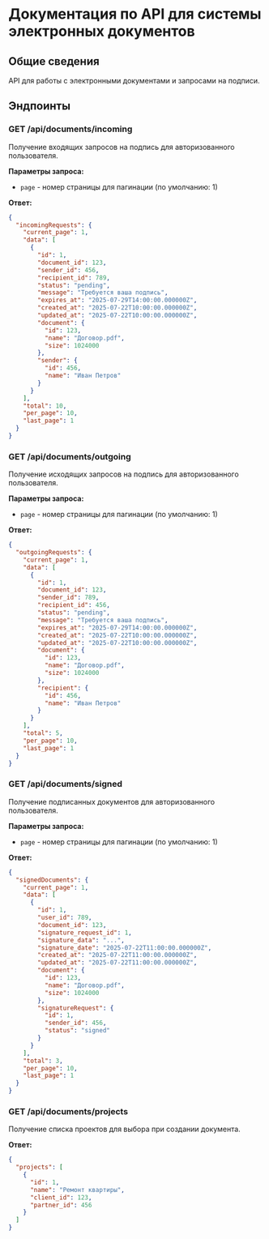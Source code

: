 # Документация по API для системы электронных документов

## Общие сведения
API для работы с электронными документами и запросами на подписи.

## Эндпоинты

### GET /api/documents/incoming
Получение входящих запросов на подпись для авторизованного пользователя.

**Параметры запроса:**
- `page` - номер страницы для пагинации (по умолчанию: 1)

**Ответ:**
```json
{
  "incomingRequests": {
    "current_page": 1,
    "data": [
      {
        "id": 1,
        "document_id": 123,
        "sender_id": 456,
        "recipient_id": 789,
        "status": "pending",
        "message": "Требуется ваша подпись",
        "expires_at": "2025-07-29T14:00:00.000000Z",
        "created_at": "2025-07-22T10:00:00.000000Z",
        "updated_at": "2025-07-22T10:00:00.000000Z",
        "document": {
          "id": 123,
          "name": "Договор.pdf",
          "size": 1024000
        },
        "sender": {
          "id": 456,
          "name": "Иван Петров"
        }
      }
    ],
    "total": 10,
    "per_page": 10,
    "last_page": 1
  }
}
```

### GET /api/documents/outgoing
Получение исходящих запросов на подпись для авторизованного пользователя.

**Параметры запроса:**
- `page` - номер страницы для пагинации (по умолчанию: 1)

**Ответ:**
```json
{
  "outgoingRequests": {
    "current_page": 1,
    "data": [
      {
        "id": 1,
        "document_id": 123,
        "sender_id": 789,
        "recipient_id": 456,
        "status": "pending",
        "message": "Требуется ваша подпись",
        "expires_at": "2025-07-29T14:00:00.000000Z",
        "created_at": "2025-07-22T10:00:00.000000Z",
        "updated_at": "2025-07-22T10:00:00.000000Z",
        "document": {
          "id": 123,
          "name": "Договор.pdf",
          "size": 1024000
        },
        "recipient": {
          "id": 456,
          "name": "Иван Петров"
        }
      }
    ],
    "total": 5,
    "per_page": 10,
    "last_page": 1
  }
}
```

### GET /api/documents/signed
Получение подписанных документов для авторизованного пользователя.

**Параметры запроса:**
- `page` - номер страницы для пагинации (по умолчанию: 1)

**Ответ:**
```json
{
  "signedDocuments": {
    "current_page": 1,
    "data": [
      {
        "id": 1,
        "user_id": 789,
        "document_id": 123,
        "signature_request_id": 1,
        "signature_data": "...",
        "signature_date": "2025-07-22T11:00:00.000000Z",
        "created_at": "2025-07-22T11:00:00.000000Z",
        "updated_at": "2025-07-22T11:00:00.000000Z",
        "document": {
          "id": 123,
          "name": "Договор.pdf",
          "size": 1024000
        },
        "signatureRequest": {
          "id": 1,
          "sender_id": 456,
          "status": "signed"
        }
      }
    ],
    "total": 3,
    "per_page": 10,
    "last_page": 1
  }
}
```

### GET /api/documents/projects
Получение списка проектов для выбора при создании документа.

**Ответ:**
```json
{
  "projects": [
    {
      "id": 1,
      "name": "Ремонт квартиры",
      "client_id": 123,
      "partner_id": 456
    }
  ]
}
```
